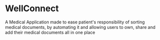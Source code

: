 # WellConnect
A Medical Application made to ease patient's responsibility of sorting medical documents, by automating it and allowing users to own, share and add their medical documents all in one place

